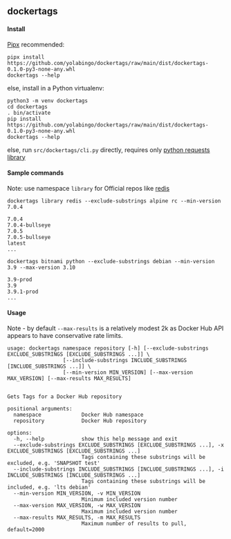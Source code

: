 ## dockertags

#### Install
[Pipx](https://pypa.github.io/pipx/) recommended:
```
pipx install https://github.com/yolabingo/dockertags/raw/main/dist/dockertags-0.1.0-py3-none-any.whl
dockertags --help
```
else, install in a Python virtualenv:
```
python3 -m venv dockertags
cd dockertags 
. bin/activate
pip install https://github.com/yolabingo/dockertags/raw/main/dist/dockertags-0.1.0-py3-none-any.whl
dockertags --help
```
else, run `src/dockertags/cli.py` directly, requires only [python requests library](https://requests.readthedocs.io/en/latest/)

#### Sample commands
Note: use namespace `library` for Official repos like [redis](https://hub.docker.com/_/redis)

`dockertags library redis --exclude-substrings alpine rc --min-version 7.0.4`
```
7.0.4
7.0.4-bullseye
7.0.5
7.0.5-bullseye
latest
...
```
`dockertags bitnami python --exclude-substrings debian --min-version 3.9 --max-version 3.10`
```
3.9-prod
3.9
3.9.1-prod
...
```
#### Usage
Note - by default `--max-results` is a relatively modest 2k as Docker Hub API appears to have conservative rate limits.

```
usage: dockertags namespace repository [-h] [--exclude-substrings EXCLUDE_SUBSTRINGS [EXCLUDE_SUBSTRINGS ...]] \ 
                  [--include-substrings INCLUDE_SUBSTRINGS [INCLUDE_SUBSTRINGS ...]] \
                  [--min-version MIN_VERSION] [--max-version MAX_VERSION] [--max-results MAX_RESULTS]
                    

Gets Tags for a Docker Hub repository

positional arguments:
  namespace             Docker Hub namespace
  repository            Docker Hub repository

options:
  -h, --help            show this help message and exit
  --exclude-substrings EXCLUDE_SUBSTRINGS [EXCLUDE_SUBSTRINGS ...], -x EXCLUDE_SUBSTRINGS [EXCLUDE_SUBSTRINGS ...]
                        Tags containing these substrings will be excluded, e.g. 'SNAPSHOT test'
  --include-substrings INCLUDE_SUBSTRINGS [INCLUDE_SUBSTRINGS ...], -i INCLUDE_SUBSTRINGS [INCLUDE_SUBSTRINGS ...]
                        Tags containing these substrings will be included, e.g. 'lts debian'
  --min-version MIN_VERSION, -v MIN_VERSION
                        Minimum included version number
  --max-version MAX_VERSION, -w MAX_VERSION
                        Maximum included version number
  --max-results MAX_RESULTS, -m MAX_RESULTS
                        Maximum number of results to pull, default=2000
```

